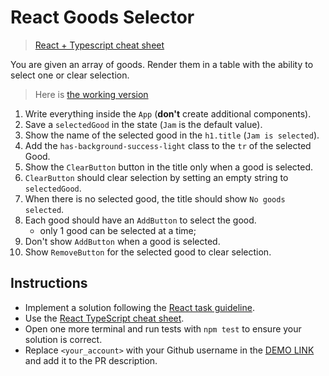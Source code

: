 # React Goods Selector

> [React + Typescript cheat sheet](https://mate-academy.github.io/fe-program/js/extra/react-typescript)

You are given an array of goods. Render them in a table with the ability to select one or clear selection.

> Here is [the working version](https://mate-academy.github.io/react_goods-selector)

1. Write everything inside the `App` (**don't** create additional components).
1. Save a `selectedGood` in the state (`Jam` is the default value).
1. Show the name of the selected good in the `h1.title` (`Jam is selected`).
1. Add the `has-background-success-light` class to the `tr` of the selected Good.
1. Show the `ClearButton` button in the title only when a good is selected.
1. `ClearButton` should clear selection by setting an empty string to `selectedGood`.
1. When there is no selected good, the title should show `No goods selected`.
1. Each good should have an `AddButton` to select the good.
    - only 1 good can be selected at a time;
1. Don't show `AddButton` when a good is selected.
1. Show `RemoveButton` for the selected good to clear selection.

## Instructions

- Implement a solution following the [React task guideline](https://github.com/mate-academy/react_task-guideline#react-tasks-guideline).
- Use the [React TypeScript cheat sheet](https://mate-academy.github.io/fe-program/js/extra/react-typescript).
- Open one more terminal and run tests with `npm test` to ensure your solution is correct.
- Replace `<your_account>` with your Github username in the [DEMO LINK](https://Nikoramo.github.io/react_goods-selector/) and add it to the PR description.
